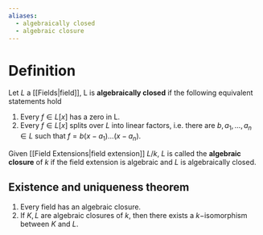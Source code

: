 ```yaml
---
aliases:
  - algebraically closed
  - algebraic closure
---
```

# Definition

Let $L$ a [[Fields|field]], L is **algebraically closed** if the following equivalent statements hold
1. Every $f \in L[x]$ has a zero in L.
2. Every $f \in L[x]$ splits over $L$ into linear factors, i.e. there are $b, a_1, \dots, a_n \in L$ such that $f = b(x-a_1)\dots (x-a_n)$.

Given [[Field Extensions|field extension]] $L/k$, $L$ is called the **algebraic closure** of $k$ if the field extension is algebraic and $L$ is algebraically closed.

## Existence and uniqueness theorem

1. Every field has an algebraic closure.
2. If $K, L$ are algebraic closures of $k$, then there exists a $k-$isomorphism between $K$ and $L$.